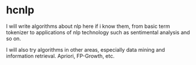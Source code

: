# hcnlp

I will write algorithms about nlp here if i know them, from basic term tokenizer to applications of nlp technology such as sentimental analysis and so on. 

I will also try algorithms in other areas, especially data mining and information retrieval. Apriori, FP-Growth, etc.

